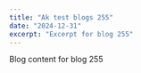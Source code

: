 ```yaml
---
title: "Ak test blogs 255"
date: "2024-12-31"
excerpt: "Excerpt for blog 255"
---
```


Blog content for blog 255